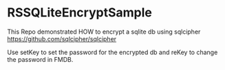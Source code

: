 RSSQLiteEncryptSample
=====================

This Repo demonstrated HOW to encrypt a sqlite db using sqlcipher https://github.com/sqlcipher/sqlcipher

Use setKey to set the password for the encrypted db and reKey to change the password in FMDB.
